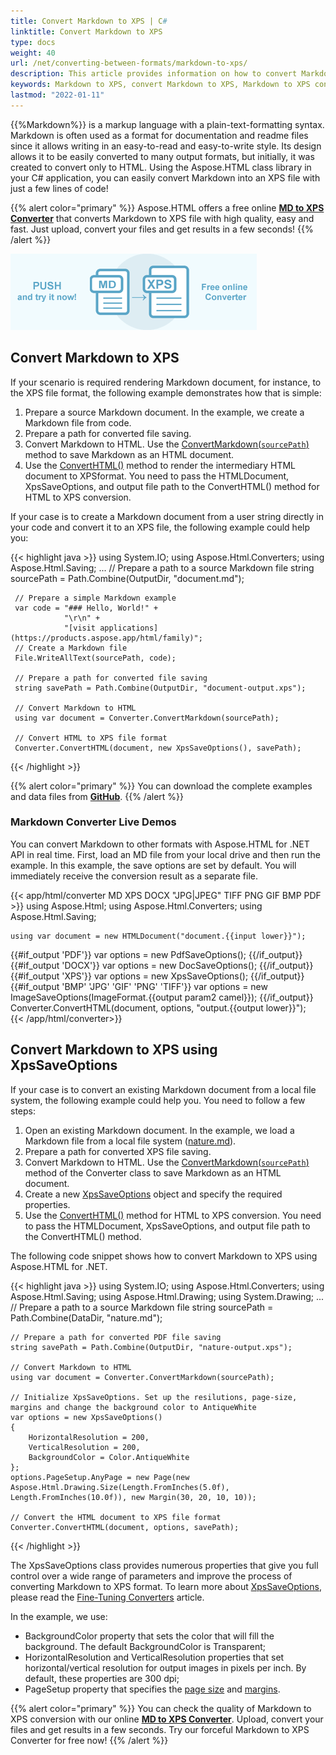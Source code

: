 ```yaml
---
title: Convert Markdown to XPS | C#
linktitle: Convert Markdown to XPS
type: docs
weight: 40
url: /net/converting-between-formats/markdown-to-xps/
description: This article provides information on how to convert Markdown to XPS using the Aspose.HTML API. You will learn about the supported Markdown to XPS conversion scenarios and consider examples to illustrate them.  
keywords: Markdown to XPS, convert Markdown to XPS, Markdown to XPS conversion, Markdown to XPS converter
lastmod: "2022-01-11"
---
```


<link href="./../../style.css" rel="stylesheet" type="text/css" />

{{%Markdown%}} is a markup language with a plain-text-formatting syntax. Markdown is often used as a format for documentation and readme files since it allows writing in an easy-to-read and easy-to-write style. Its design allows it to be easily converted to many output formats, but initially, it was created to convert only to HTML. Using the Aspose.HTML class library in your C# application, you can easily convert Markdown into an XPS file with just a few lines of code!

{{% alert color="primary" %}}
Aspose.HTML offers a free online <a href="https://products.aspose.app/html/conversion/md-to-xps" target="_blank">**MD to XPS Converter**</a> that converts Markdown to XPS file with high quality, easy and fast. Just upload, convert your files and get results in a few seconds!
{{% /alert %}}

<a href="https://products.aspose.app/html/conversion/md-to-xps" target="_blank">![Text "Banner MD to XPS Converter"](md-to-xps.png#center)</a>

## **Convert Markdown to XPS**

If your scenario is required rendering Markdown document, for instance, to the XPS file format, the following example demonstrates how that is simple: 

1. Prepare a source Markdown document. In the example, we create a Markdown file from code. 
1. Prepare a path for converted file saving. 
1. Convert Markdown to HTML. Use the [ConvertMarkdown(`sourcePath`)](https://reference.aspose.com/html/net/aspose.html.converters.converter/convertmarkdown/methods/4) method to save Markdown as an HTML document. 
1. Use the [ConvertHTML()](https://reference.aspose.com/html/net/aspose.html.converters.converter/converthtml/methods/9) method to render the intermediary HTML document to XPSformat. You need to pass the HTMLDocument, XpsSaveOptions, and output file path to the ConvertHTML() method for HTML to XPS conversion.

If your case is to create a Markdown document from a user string directly in your code and convert it to an XPS file, the following example could help you: 

{{< highlight java >}}
using System.IO;
using Aspose.Html.Converters;
using Aspose.Html.Saving;
...
    // Prepare a path to a source Markdown file
     string sourcePath = Path.Combine(OutputDir, "document.md");

     // Prepare a simple Markdown example
     var code = "### Hello, World!" +
                "\r\n" +
                "[visit applications](https://products.aspose.app/html/family)";
     // Create a Markdown file
     File.WriteAllText(sourcePath, code);
    
     // Prepare a path for converted file saving 
     string savePath = Path.Combine(OutputDir, "document-output.xps");
    
     // Convert Markdown to HTML 
     using var document = Converter.ConvertMarkdown(sourcePath);
    
     // Convert HTML to XPS file format
     Converter.ConvertHTML(document, new XpsSaveOptions(), savePath);
{{< /highlight >}}


{{% alert color="primary" %}} 
You can download the complete examples and data files from [**GitHub**](https://github.com/aspose-html/Aspose.HTML-Documentation/tree/main/content/tests-net).
{{% /alert %}}

### **Markdown Converter Live Demos**
You can convert Markdown to other formats with Aspose.HTML for .NET API in real time. First, load an MD file from your local drive and then run the example. In this example, the save options are set by default. You will immediately receive the conversion result as a separate file.

{{< app/html/converter MD XPS DOCX "JPG|JPEG" TIFF PNG GIF BMP PDF >}}
using Aspose.Html;
using Aspose.Html.Converters;
using Aspose.Html.Saving;

    using var document = new HTMLDocument("document.{{input lower}}");
{{#if_output 'PDF'}} 
    var options = new PdfSaveOptions();
{{/if_output}}
{{#if_output 'DOCX'}}
    var options = new DocSaveOptions();
{{/if_output}}
{{#if_output 'XPS'}}
    var options = new XpsSaveOptions();
{{/if_output}}
{{#if_output 'BMP' 'JPG' 'GIF' 'PNG' 'TIFF'}}
    var options = new ImageSaveOptions(ImageFormat.{{output param2 camel}});
{{/if_output}}
    Converter.ConvertHTML(document, options, "output.{{output lower}}");   
{{< /app/html/converter>}}

## **Convert Markdown to XPS using XpsSaveOptions**
If your case is to convert an existing Markdown document from a local file system, the following example could help you. You need to follow a few steps:

1. Open an existing Markdown document. In the example, we load a Markdown file from a local file system ([nature.md](https://github.com/aspose-html/Aspose.HTML-Documentation/blob/main/content/tests-net/tests-data/nature.md)). 
1. Prepare a path for converted XPS file saving. 
1. Convert Markdown to HTML. Use the [ConvertMarkdown(`sourcePath`)](https://reference.aspose.com/html/net/aspose.html.converters.converter/convertmarkdown/methods/4) method of the Converter class to save Markdown as an HTML document. 
1. Create a new [XpsSaveOptions](https://reference.aspose.com/html/net/aspose.html.saving/xpssaveoptions) object and specify the required properties.
1. Use the [ConvertHTML()](https://reference.aspose.com/html/net/aspose.html.converters.converter/converthtml/methods/9) method for HTML to XPS conversion. You need to pass the HTMLDocument, XpsSaveOptions, and output file path to the ConvertHTML() method.

The following code snippet shows how to convert Markdown to XPS using Aspose.HTML for .NET.

{{< highlight java >}}
using System.IO;
using Aspose.Html.Converters;
using Aspose.Html.Saving;
using Aspose.Html.Drawing;
using System.Drawing;
...
    // Prepare a path to a source Markdown file
    string sourcePath = Path.Combine(DataDir, "nature.md");

    // Prepare a path for converted PDF file saving 
    string savePath = Path.Combine(OutputDir, "nature-output.xps");
    
    // Convert Markdown to HTML
    using var document = Converter.ConvertMarkdown(sourcePath);
    
    // Initialize XpsSaveOptions. Set up the resilutions, page-size, margins and change the background color to AntiqueWhite 
    var options = new XpsSaveOptions()
    {
        HorizontalResolution = 200,
        VerticalResolution = 200,
        BackgroundColor = Color.AntiqueWhite
    };
    options.PageSetup.AnyPage = new Page(new Aspose.Html.Drawing.Size(Length.FromInches(5.0f), Length.FromInches(10.0f)), new Margin(30, 20, 10, 10));
    
    // Convert the HTML document to XPS file format
    Converter.ConvertHTML(document, options, savePath);
{{< /highlight >}}

The XpsSaveOptions class provides numerous properties that give you full control over a wide range of parameters and improve the process of converting Markdown to XPS format. To learn more about [XpsSaveOptions](https://reference.aspose.com/html/net/aspose.html.saving/xpssaveoptions), please read the [Fine-Tuning Converters](/html/net/converting-between-formats/fine-tuning-converters/) article.

In the example, we use:

 - BackgroundColor property that sets the color that will fill the background. The default BackgroundColor is Transparent;
 - HorizontalResolution and VerticalResolution properties that set horizontal/vertical resolution for output images in pixels per inch. By default, these properties are 300 dpi;
 - PageSetup property that specifies the [page size](https://reference.aspose.com/html/net/aspose.html.rendering/renderingoptions/properties/pagesetup) and [margins](https://reference.aspose.com/html/net/aspose.html.drawing/page/properties/margin).

{{% alert color="primary" %}} 
You can check the quality of Markdown to XPS conversion with our online [**MD to XPS Converter**](https://products.aspose.app/html/conversion/md-to-xps). Upload, convert your files and get results in a few seconds. Try our forceful Markdown to XPS Converter for free now!
{{% /alert %}}

